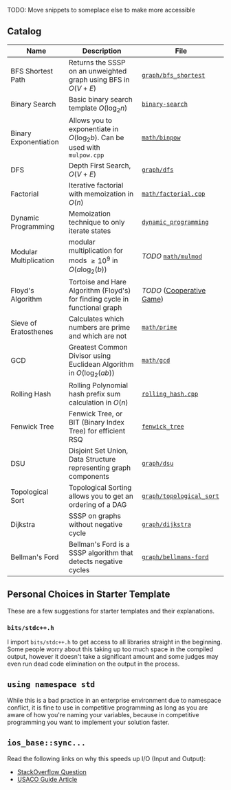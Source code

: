 TODO: Move snippets to someplace else to make more accessible

## Catalog

| Name                   | Description                                                                 | File                                                      |
| ---------------------- | --------------------------------------------------------------------------- | --------------------------------------------------------- |
| BFS Shortest Path      | Returns the SSSP on an unweighted graph using BFS in $O(V+E)$               | [`graph/bfs_shortest`](./graph/bfs_shortest)              |
| Binary Search          | Basic binary search template $O(\log_2{n})$                                 | [`binary-search`](./binary-search)                        |
| Binary Exponentiation  | Allows you to exponentiate in $O(\log_2{b})$. Can be used with `mulpow.cpp` | [`math/binpow`](./math/binpow)                            |
| DFS                    | Depth First Search, $O(V+E)$                                                | [`graph/dfs`](./graph/dfs)                                |
| Factorial              | Iterative factorial with memoization in $O(n)$                              | [`math/factorial.cpp`](./math/factorial.cpp)              |
| Dynamic Programming    | Memoization technique to only iterate states                                | [`dynamic_programming`](./dynamic_programming/)           |
| Modular Multiplication | modular multiplication for mods $\ge10^9$ in $O(a\log_2(b))$                | _TODO_ [`math/mulmod`](./math/mulmod)                     |
| Floyd's Algorithm      | Tortoise and Hare Algorithm (Floyd's) for finding cycle in functional graph | _TODO_ ([Cooperative Game](../codeforces/1137D/main.cpp)) |
| Sieve of Eratosthenes  | Calculates which numbers are prime and which are not                        | [`math/prime`](./math/prime)                              |
| GCD                    | Greatest Common Divisor using Euclidean Algorithm in $O(\log_2(ab))$        | [`math/gcd`](./math/gcd)                                  |
| Rolling Hash           | Rolling Polynomial hash prefix sum calculation in $O(n)$                    | [`rolling_hash.cpp`](./rolling_hash.cpp)                  |
| Fenwick Tree           | Fenwick Tree, or BIT (Binary Index Tree) for efficient RSQ                  | [`fenwick_tree`](./fenwick_tree)                          |
| DSU                    | Disjoint Set Union, Data Structure representing graph components            | [`graph/dsu`](./graph/dsu)                                |
| Topological Sort       | Topological Sorting allows you to get an ordering of a DAG                  | [`graph/topological_sort`](./graph/topological_sort)      |
| Dijkstra               | SSSP on graphs without negative cycle                                       | [`graph/dijkstra`](./graph/dijkstra)                      |
| Bellman's Ford         | Bellman's Ford is a SSSP algorithm that detects negative cycles             | [`graph/bellmans-ford`](./graph/bellmans-ford)            |

## Personal Choices in Starter Template

These are a few suggestions for starter templates and their explanations.

### `bits/stdc++.h`

I import `bits/stdc++.h` to get access to all libraries straight in the beginning.
Some people worry about this taking up too much space in the compiled output,
however it doesn't take a significant amount and some judges may even run dead
code elimination on the output in the process.

## `using namespace std`

While this is a bad practice in an enterprise environment due to namespace conflict,
it is fine to use in competitive programming as long as you are aware of how you're
naming your variables, because in competitive programming you want to implement your
solution faster.

## `ios_base::sync...`

Read the following links on why this speeds up I/O (Input and Output):

- [StackOverflow Question](https://stackoverflow.com/questions/31162367/significance-of-ios-basesync-with-stdiofalse-cin-tienull)
- [USACO Guide Article](https://usaco.guide/general/fast-io?lang=cpp#iossync_with_stdiofalse)

